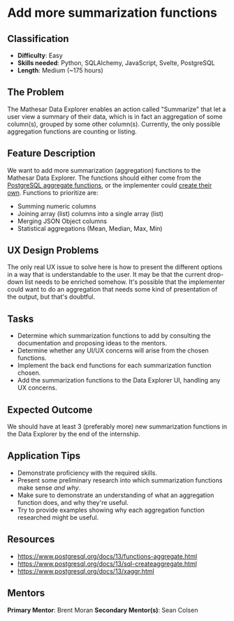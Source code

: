 # Add more summarization functions

## Classification
- **Difficulty**: Easy
- **Skills needed**: Python, SQLAlchemy, JavaScript, Svelte, PostgreSQL
- **Length**: Medium (~175 hours)

## The Problem

The Mathesar Data Explorer enables an action called "Summarize" that let a user view a summary of their data, which is in fact an aggregation of some column(s), grouped by some other column(s). Currently, the only possible aggregation functions are counting or listing.

## Feature Description

We want to add more summarization (aggregation) functions to the Mathesar Data Explorer. The functions should either come from the [PostgreSQL aggregate functions](https://www.postgresql.org/docs/13/functions-aggregate.html), or the implementer could [create their own](https://www.postgresql.org/docs/13/sql-createaggregate.html). Functions to prioritize are:

- Summing numeric columns
- Joining array (list) columns into a single array (list)
- Merging JSON Object columns
- Statistical aggregations (Mean, Median, Max, Min)

## UX Design Problems

The only real UX issue to solve here is how to present the different options in a way that is understandable to the user. It may be that the current drop-down list needs to be enriched somehow. It's possible that the implementer could want to do an aggregation that needs some kind of presentation of the output, but that's doubtful.

## Tasks

- Determine which summarization functions to add by consulting the documentation and proposing ideas to the mentors.
- Determine whether any UI/UX concerns will arise from the chosen functions.
- Implement the back end functions for each summarization function chosen.
- Add the summarization functions to the Data Explorer UI, handling any UX concerns.

## Expected Outcome

We should have at least 3 (preferably more) new summarization functions in the Data Explorer by the end of the internship.

## Application Tips

- Demonstrate proficiency with the required skills.
- Present some preliminary research into which summarization functions make sense _and why_.
- Make sure to demonstrate an understanding of what an aggregation function does, and why they're useful.
- Try to provide examples showing why each aggregation function researched might be useful.

## Resources
- https://www.postgresql.org/docs/13/functions-aggregate.html
- https://www.postgresql.org/docs/13/sql-createaggregate.html
- https://www.postgresql.org/docs/13/xaggr.html

## Mentors
**Primary Mentor**: Brent Moran
**Secondary Mentor(s)**: Sean Colsen
